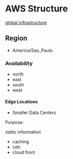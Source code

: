 # AWS Structure

[global infrastructure](https://aws.amazon.com/pt/about-aws/global-infrastructure/)

## Region

- America/Sao_Paulo

### Availability

- north
- east
- south
- west

#### Edge Locations

- Smaller Data Centers

Purpose:

static information

- caching
- cdn
- cloud front